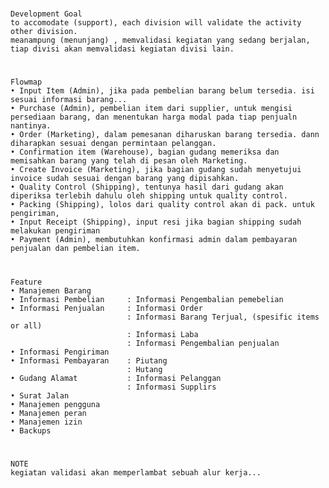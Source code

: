 # 
    Development Goal
    to accomodate (support), each division will validate the activity other division.
    meanampung (menunjang) , memvalidasi kegiatan yang sedang berjalan, tiap divisi akan memvalidasi kegiatan divisi lain.
# 
    Flowmap
    • Input Item (Admin), jika pada pembelian barang belum tersedia. isi sesuai informasi barang...
    • Purchase (Admin), pembelian item dari supplier, untuk mengisi persediaan barang, dan menentukan harga modal pada tiap penjualn nantinya.
    • Order (Marketing), dalam pemesanan diharuskan barang tersedia. dann diharapkan sesuai dengan permintaan pelanggan.
    • Confirmation item (Warehouse), bagian gudang memeriksa dan memisahkan barang yang telah di pesan oleh Marketing.
    • Create Invoice (Marketing), jika bagian gudang sudah menyetujui invoice sudah sesuai dengan barang yang dipisahkan.    
    • Quality Control (Shipping), tentunya hasil dari gudang akan diperiksa terlebih dahulu oleh shipping untuk quality control.
    • Packing (Shipping), lolos dari quality control akan di pack. untuk pengiriman,    
    • Input Receipt (Shipping), input resi jika bagian shipping sudah melakukan pengiriman
    • Payment (Admin), membutuhkan konfirmasi admin dalam pembayaran penjualan dan pembelian item.
# 
    Feature
    • Manajemen Barang
    • Informasi Pembelian     : Informasi Pengembalian pemebelian
    • Informasi Penjualan     : Informasi Order
                              : Informasi Barang Terjual, (spesific items or all)
                              : Informasi Laba
                              : Informasi Pengembalian penjualan
    • Informasi Pengiriman
    • Informasi Pembayaran    : Piutang
                              : Hutang
    • Gudang Alamat           : Informasi Pelanggan
                              : Informasi Supplirs
    • Surat Jalan
    • Manajemen pengguna
    • Manajemen peran
    • Manajemen izin
    • Backups
# 
    NOTE
    kegiatan validasi akan memperlambat sebuah alur kerja...